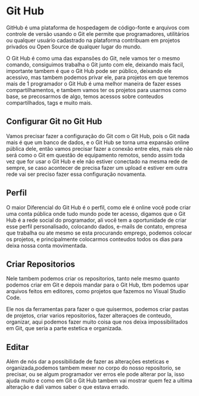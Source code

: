 # Git Hub
GitHub é uma plataforma de hospedagem de código-fonte e arquivos com controle de versão usando o Git ele permite que programadores, utilitários ou qualquer usuário cadastrado na plataforma contribuam em projetos privados ou Open Source de qualquer lugar do mundo.

O Git Hub é como uma das expansões do Git, nele vamos ter o mesmo comando, consiguimos trabalha o Git junto com ele, deixando mais facil, importante tambem é que o Git Hub pode ser público, deixando ele acessivo, mas tambem podemos privar ele, para projetos em que teremos mais de 1 programador o Git Hub é uma melhor maneira de fazer esses compartilhamentos, e tambem vamos ter os projetos para usarmos como base, se precosarmos de algo, temos acessos sobre conteudos compartilhados, tags e muito mais.

## Configurar Git no Git Hub
Vamos precisar fazer a configuração do Git com o Git Hub, pois o Git nada mais é que um banco de dados, e o Git Hub se torna uma expansão online pública dele, então vamos precisar fazer a conexão entre eles, mais ele não será como o Git em questão de equipamento remotos, sendo assim toda vez que for usar o Git Hub e ele não estiver conectado na mesma rede de sempre, se caso acontecer de precisa fazer um upload e estiver em outra rede vai ser preciso fazer essa configuração novamenta.

## Perfil
O maior Diferencial do Git Hub é o perfil, como ele é online você pode criar uma conta pública onde tudo mundo pode ter acesso, digamos que o Git Hub é a rede social do programador, ali você tem a oportunidade de criar esse perfil personalisado, colocando dados, e-mails de contato, empresa que trabalha ou ate mesmo se esta procurando emprego, podemos colocar os projetos, e principalmente colocarmos conteudos todos os dias para deixa nossa conta movimentada.

## Criar Repositorios
Nele tambem podemos criar os repositorios, tanto nele mesmo quanto podemos criar em Git e depois mandar para o Git Hub, tbm podemos upar arquivos feitos em editores, como projetos que fazemos no Visual Studio Code.

Ele nos da ferramentas para fazer o que quisermos, podemos criar pastas de projetos, criar varios repositorios, fazer alteraçoes de conteudo, organizar, aqui podemos fazer muito  coisa que nos deixa impossibilitados em Git, que seria a parte estetica e organizada.

## Editar 
Além de nós dar a possibilidade de fazer as alterações esteticas e organizada,podemos tambem mexer no corpo do nosso reposítorio, se precisar, ou se algum programador ver erros ele pode alterar por la, isso ajuda muito e como em Git o Git Hub tambem vai mostrar quem fez a ultima alteração e dali vamos saber o que estava errado.

